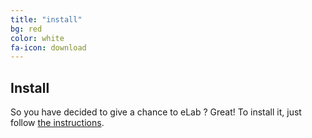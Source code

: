 ```yaml
---
title: "install"
bg: red
color: white
fa-icon: download
---
```


## Install

So you have decided to give a chance to eLab ? Great! To install it, just follow [the instructions](https://github.com/elabftw/elabftw#installation).

